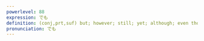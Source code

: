 ```yaml
---
powerlevel: 88
expression: でも
definition: (conj,prt,suf) but; however; still; yet; although; even though; even; even if; or something; (P)
pronunciation: でも
---
```

